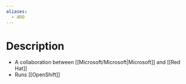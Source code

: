 ```yaml
---
aliases:
  - ARO
---
```

# Description
- A collaboration between [[Microsoft/Microsoft|Microsoft]] and [[Red Hat]]
- Runs [[OpenShift]]
